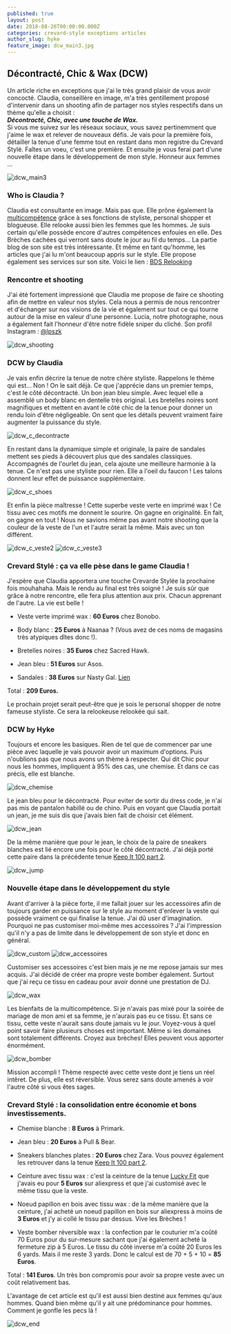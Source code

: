 ```yaml
---
published: true
layout: post
date: 2018-08-26T00:00:00.000Z
categories: crevard-style exceptions articles
author_slug: hyke
feature_image: dcw_main3.jpg
---
```

## Décontracté, Chic & Wax (DCW)

Un article riche en exceptions que j'ai le très grand plaisir de vous avoir concocté. Claudia, conseillère en image, m'a très gentillement proposé d'intervenir dans un shooting afin de partager nos styles respectifs dans un thème qu'elle a choisit :  
***Décontracté, Chic, avec une touche de Wax.***  
Si vous me suivez sur les réseaux sociaux, vous savez pertinemment que j'aime le wax et relever de nouveaux défis. Je vais pour la première fois, détailler la tenue d'une femme tout en restant dans mon registre du Crevard Stylé. Faîtes un voeu, c'est une première. Et ensuite je vous ferai part d'une nouvelle étape dans le développement de mon style. Honneur aux femmes ... 

![dcw_main3]({{site.url}}/{{site.baseurl}}img/dcw_main3.jpg)

### Who is Claudia ?

Claudia est consultante en image. Mais pas que. Elle prône également la [multicompétence](http://www.crevardstyle.com/La-Chance-Selon-Hyke-part-2) grâce à ses fonctions de styliste, personal shopper et blogueuse. Elle relooke aussi bien les femmes que les hommes. Je suis certain qu'elle possède encore d'autres compétences enfouies en elle. Des Brèches cachées qui verront sans doute le jour au fil du temps... La partie blog de son site est très intéressante. Et même en tant qu'homme, les articles que j'ai lu m'ont beaucoup appris sur le style. Elle propose également ses services sur son site. Voici le lien : [BDS Relooking](https://www.bds-relooking.com) 

### Rencontre et shooting

J'ai été fortement impressioné que Claudia me propose de faire ce shooting afin de mettre en valeur nos styles. Cela nous a permis de nous rencontrer et d'échanger sur nos visions de la vie et également sur tout ce qui tourne autour de la mise en valeur d'une personne. Lucia, notre photographe, nous a également fait l'honneur d'être notre fidèle sniper du cliché. Son profil Instagram : [@lpszk](https://www.instagram.com/lpszk)

![dcw_shooting]({{site.url}}/{{site.baseurl}}img/dcw_shooting.jpg)

### DCW by Claudia

Je vais enfin décrire la tenue de notre chère styliste. Rappelons le thème qui est... Non ! On le sait déjà. Ce que j'apprécie dans un premier temps, c'est le côté décontracté. Un bon jean bleu simple. Avec lequel elle a assemblé un body blanc en dentelle très original. Les bretelles noires sont magnifiques et mettent en avant le côté chic de la tenue pour donner un rendu loin d'être négligeable. On sent que les détails peuvent vraiment faire augmenter la puissance du style.

![dcw_c_decontracte]({{site.url}}/{{site.baseurl}}img/dcw_c_decontracte.jpg)

En restant dans la dynamique simple et originale, la paire de sandales mettent ses pieds à découvert plus que des sandales classiques. Accompagnés de l'ourlet du jean, cela ajoute une meilleure harmonie à la tenue. Ce n'est pas une styliste pour rien. Elle a l'oeil du faucon ! Les talons donnent leur effet de puissance supplémentaire.

![dcw_c_shoes]({{site.url}}/{{site.baseurl}}img/dcw_c_shoes.jpg)

Et enfin la pièce maîtresse ! Cette superbe veste verte en imprimé wax ! Ce tissu avec ces motifs me donnent le sourire. On gagne en originalité. En fait, on gagne en tout ! Nous ne savions même pas avant notre shooting que la couleur de la veste de l'un et l'autre serait la même. Mais avec un ton différent.

![dcw_c_veste2]({{site.url}}/{{site.baseurl}}img/dcw_c_veste2.jpg)
![dcw_c_veste3]({{site.url}}/{{site.baseurl}}img/dcw_c_veste3.jpg)

### Crevard Stylé : ça va elle pèse dans le game Claudia !

J'espère que Claudia apportera une touche Crevarde Stylée la prochaine fois mouhahaha. Mais le rendu au final est très soigné ! Je suis sûr que grâce à notre rencontre, elle fera plus attention aux prix. Chacun apprenant de l'autre. La vie est belle !

* Veste verte imprimé wax : **60 Euros** chez Bonobo.

* Body blanc : **25 Euros** à Naanaa ? (Vous avez de ces noms de magasins très atypiques dîtes donc !).

* Bretelles noires : **35 Euros** chez Sacred Hawk.

* Jean bleu : **51 Euros** sur Asos.

* Sandales : **38 Euros** sur Nasty Gal. [Lien](https://www.nastygal.com/eu/loud-and-clear-heel/AGG89851.html)

Total : **209 Euros.**  

Le prochain projet serait peut-être que je sois le personal shopper de notre fameuse styliste. Ce sera la relookeuse relookée qui sait.  

### DCW by Hyke 

Toujours et encore les basiques. Rien de tel que de commencer par une pièce avec laquelle je vais pouvoir avoir un maximum d'options. Puis n'oublions pas que nous avons un thème à respecter. Qui dit Chic pour nous les hommes, impliquent à 95% des cas, une chemise. Et dans ce cas précis, elle est blanche.

![dcw_chemise]({{site.url}}/{{site.baseurl}}img/dcw_chemise.jpg)

Le jean bleu pour le décontracté. Pour eviter de sortir du dress code, je n'ai pas mis de pantalon habillé ou de chino. Puis en voyant que Claudia portait un jean, je me suis dis que j'avais bien fait de choisir cet élément.

![dcw_jean]({{site.url}}/{{site.baseurl}}img/dcw_jean.jpg)

De la même manière que pour le jean, le choix de la paire de sneakers blanches est lié encore une fois pour le côté décontracté. J'ai déjà porté cette paire dans la précédente tenue [Keep It 100 part 2](http://www.crevardstyle.com/Keep-It-100-part-2).

![dcw_jump]({{site.url}}/{{site.baseurl}}img/dcw_jump.jpg)

### Nouvelle étape dans le développement du style  

Avant d'arriver à la pièce forte, il me fallait jouer sur les accessoires afin de toujours garder en puissance sur le style au moment d'enlever la veste qui possède vraiment ce qui finalise la tenue. J'ai dû user d'imagination. Pourquoi ne pas customiser moi-même mes accessoires ? J'ai l'impression qu'il n'y a pas de limite dans le développement de son style et donc en général.

![dcw_custom]({{site.url}}/{{site.baseurl}}img/dcw_custom.jpg)
![dcw_accessoires]({{site.url}}/{{site.baseurl}}img/dcw_accessoires.jpg)

Customiser ses accessoires c'est bien mais je ne me repose jamais sur mes acquis. J'ai décidé de créer ma propre veste bomber également. Surtout que j'ai reçu ce tissu en cadeau pour avoir donné une prestation de DJ.

![dcw_wax]({{site.url}}/{{site.baseurl}}img/dcw_wax.jpg)

Les bienfaits de la multicompétence. Si je n'avais pas mixé pour la soirée de mariage de mon ami et sa femme, je n'aurais pas eu ce tissu. Et sans ce tissu, cette veste n'aurait sans doute jamais vu le jour. Voyez-vous à quel point savoir faire plusieurs choses est important. Même si les domaines sont totalement différents. Croyez aux brèches! Elles peuvent vous apporter énormément.

![dcw_bomber]({{site.url}}/{{site.baseurl}}img/dcw_bomber.jpg)

Mission accompli ! Thème respecté avec cette veste dont je tiens un réel intêret. De plus, elle est réversible. Vous serez sans doute amenés à voir l'autre côté si vous êtes sages.

### Crevard Stylé : la consolidation entre économie et bons investissements.

* Chemise blanche : **8 Euros** à Primark.

* Jean bleu : **20 Euros** à Pull & Bear.

* Sneakers blanches plates : **20 Euros** chez Zara. Vous pouvez également les retrouver dans la tenue [Keep It 100 part 2](http://www.crevardstyle.com/Keep-It-100-part-2).

* Ceinture avec tissu wax : c'est la ceinture de la tenue [Lucky Fit](http://www.crevardstyle.com/Lucky-Fit) que j'avais eu pour **5 Euros** sur aliexpress et que j'ai customisé avec le même tissu que la veste.

* Noeud papillon en bois avec tissu wax : de la même manière que la ceinture, j'ai acheté un noeud papillon en bois sur aliexpress à moins de **3 Euros** et j'y ai collé le tissu par dessus. Vive les Brèches !

* Veste bomber réversible wax : la confection par le couturier m'a coûté 70 Euros pour du sur-mesure sachant que j'ai également acheté la fermeture zip à 5 Euros. Le tissu du côté inverse m'a coûté 20 Euros les 6 yards. Mais il me reste 3 yards. Donc le calcul est de 70 + 5 + 10 = **85 Euros**.

Total : **141 Euros**. Un très bon compromis pour avoir sa propre veste avec un coût relativement bas. 

L'avantage de cet article est qu'il est aussi bien destiné aux femmes qu'aux hommes. Quand bien même qu'il y ait une prédominance pour hommes. Comment je gonfle les pecs là ! 

![dcw_end]({{site.url}}/{{site.baseurl}}img/dcw_end.jpg)
